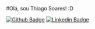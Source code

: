 #Olá, sou Thiago Soares! :D

[![Github Badge](https://img.shields.io/badge/-Github-000?style=flat-square&logo=Github&logoColor=white&link=https://github.com/Thiago-Soares/)](https://github.com/Thiago-Soares/)
[![Linkedin Badge](https://img.shields.io/badge/-LinkedIn-blue?style=flat-square&logo=Linkedin&logoColor=white&link=https://www.linkedin.com/in/thiago-soares-da-silva-16685627/)](https://www.linkedin.com/in/thiago-soares-da-silva-16685627/)

